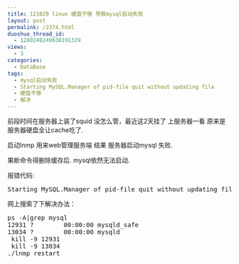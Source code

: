 ```yaml
---
title: 121029 linux 硬盘不够 导致mysql启动失败
layout: post
permalink: /2374.html
duoshuo_thread_id:
  - 1280248249638191329
views:
  - 3
categories:
  - DataBase
tags:
  - mysql启动失败
  - Starting MySQL.Manager of pid-file quit without updating file
  - 硬盘不够
  - 解决
---
```

前段时间在服务器上装了squid 没怎么管，最近这2天挂了 上服务器一看 原来是服务器硬盘全让cache吃了.

启动lnmp 用来web管理服务端 结果 服务器启动mysql 失败.

果断命令得删除缓存后. mysql依然无法启动.

报错代码:

<pre>Starting MySQL.Manager of pid-file quit without updating file.[FAILED]
</pre>

网上搜索了下解决办法：

<pre>ps -A|grep mysql
12931 ?        00:00:00 mysqld_safe
13034 ?        00:00:00 mysqld
 kill -9 12931
 kill -9 13034
./lnmp restart
</pre>